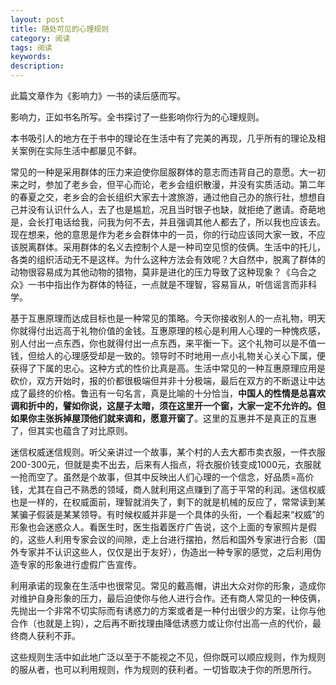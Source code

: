 ```yaml
---
layout: post
title: 随处可见的心理规则
category: 阅读
tags: 阅读
keywords:  
description: 
---
```


此篇文章作为《影响力》一书的读后感而写。

影响力，正如书名所写。全书探讨了一些影响你行为的心理规则。

本书吸引人的地方在于书中的理论在生活中有了完美的再现，几乎所有的理论及相关案例在实际生活中都屡见不鲜。

常见的一种是采用群体的压力来迫使你屈服群体的意志而违背自己的意愿。大一初来之时，参加了老乡会，但平心而论，老乡会组织散漫，并没有实质活动。第二年的春夏之交，老乡会的会长组织大家去十渡旅游，通过他自己办的旅行社，想想自己并没有认识什么人，去了也是尴尬，况且当时银子也缺，就拒绝了邀请。奇葩地是，会长打电话给我，问我为何不去，并且强调其他人都去了，所以我也应该去。现在想来，他的意思是作为老乡会群体中的一员，你的行动应该同大家一致，不应该脱离群体。采用群体的名义去控制个人是一种司空见惯的伎俩。生活中的托儿，各类的组织活动无不是这样。为什么这种方法会有效呢？大自然中，脱离了群体的动物很容易成为其他动物的猎物，莫非是进化的压力导致了这种现象？《乌合之众》一书中指出作为群体的特征，一点就是不理智，容易盲从，听信谣言而非科学。

基于互惠原理而达成目标也是一种常见的策略。今天你接收别人的一点礼物，明天你就得付出远高于礼物价值的金钱。互惠原理的核心是利用人心理的一种愧疚感，别人付出一点东西，你也就得付出一点东西，来平衡一下。这个礼物可以是不值一钱，但给人的心理感受却是一致的。领导时不时地用一点小礼物关心关心下属，便获得了下属的忠心。这种方式的性价比真是高。生活中常见的一种互惠原理应用是砍价，双方开始时，报的价都很极端但并非十分极端，最后在双方的不断退让中达成了最终的价格。鲁迅有一句名言，真是比喻的十分恰当，**中国人的性情是总喜欢调和折中的，譬如你说，这屋子太暗，须在这里开一个窗，大家一定不允许的。但如果你主张拆掉屋顶他们就来调和，愿意开窗了**。这里的互惠并不是真正的互惠了，但其实也蕴含了对比原则。

迷信权威迷信规则。听父亲讲过一个故事，某个村的人去大都市卖衣服，一件衣服200-300元，但就是卖不出去，后来有人指点，将衣服价钱变成1000元，衣服就一抢而空了。虽然是个故事，但其中反映出人们心理的一个信念，好品质=高价钱，尤其在自己不熟悉的领域，商人就利用这点赚到了高于平常的利润。迷信权威也是一样的，在权威面前，理智就消失了，剩下的就是机械的反应了，常常读到某某骗子假装是某某领导。有时候权威并非是一个具体的头衔，一个看起来“权威”的形象也会迷惑众人。看医生时，医生指着医疗广告说，这个上面的专家照片是假的，这些人利用专家会议的间隙，走上台进行摆拍，然后和国外专家进行合影（国外专家并不认识这些人，仅仅是出于友好），伪造出一种专家的感觉，之后利用伪造专家的形象进行虚假广告宣传。

利用承诺的现象在生活中也很常见。常见的戴高帽，讲出大众对你的形象，造成你对维护自身形象的压力，最后迫使你与他人进行合作。还有商人常见的一种伎俩，先抛出一个非常不切实际而有诱惑力的方案或者是一种付出很少的方案，让你与他合作（也就是上钩），之后再不断找理由降低诱惑力或让你付出高一点的代价，最终商人获利不菲。

这些规则生活中如此地广泛以至于不能视之不见，但你既可以顺应规则，作为规则的服从者，也可以利用规则，作为规则的获利者。一切皆取决于你的所思所行。




